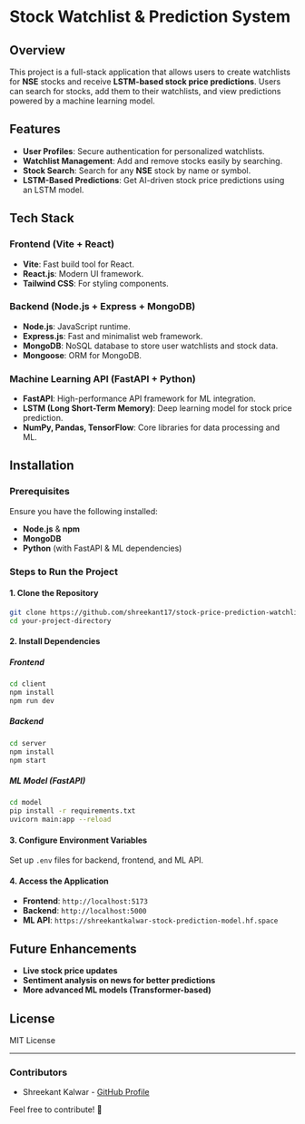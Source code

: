 # Stock Watchlist & Prediction System

## Overview
This project is a full-stack application that allows users to create watchlists for **NSE** stocks and receive **LSTM-based stock price predictions**. Users can search for stocks, add them to their watchlists, and view predictions powered by a machine learning model.

## Features
- **User Profiles**: Secure authentication for personalized watchlists.
- **Watchlist Management**: Add and remove stocks easily by searching.
- **Stock Search**: Search for any **NSE** stock by name or symbol.
- **LSTM-Based Predictions**: Get AI-driven stock price predictions using an LSTM model.

## Tech Stack
### Frontend (Vite + React)
- **Vite**: Fast build tool for React.
- **React.js**: Modern UI framework.
- **Tailwind CSS**: For styling components.

### Backend (Node.js + Express + MongoDB)
- **Node.js**: JavaScript runtime.
- **Express.js**: Fast and minimalist web framework.
- **MongoDB**: NoSQL database to store user watchlists and stock data.
- **Mongoose**: ORM for MongoDB.

### Machine Learning API (FastAPI + Python)
- **FastAPI**: High-performance API framework for ML integration.
- **LSTM (Long Short-Term Memory)**: Deep learning model for stock price prediction.
- **NumPy, Pandas, TensorFlow**: Core libraries for data processing and ML.

## Installation
### Prerequisites
Ensure you have the following installed:
- **Node.js** & **npm**
- **MongoDB**
- **Python** (with FastAPI & ML dependencies)

### Steps to Run the Project
#### 1. Clone the Repository
```sh
git clone https://github.com/shreekant17/stock-price-prediction-watchlist.git
cd your-project-directory
```

#### 2. Install Dependencies
##### Frontend
```sh
cd client
npm install
npm run dev
```

##### Backend
```sh
cd server
npm install
npm start
```

##### ML Model (FastAPI)
```sh
cd model
pip install -r requirements.txt
uvicorn main:app --reload
```

#### 3. Configure Environment Variables
Set up `.env` files for backend, frontend, and ML API.

#### 4. Access the Application
- **Frontend**: `http://localhost:5173`
- **Backend**: `http://localhost:5000`
- **ML API**: `https://shreekantkalwar-stock-prediction-model.hf.space`


## Future Enhancements
- **Live stock price updates**
- **Sentiment analysis on news for better predictions**
- **More advanced ML models (Transformer-based)**

## License
MIT License

---
### Contributors
- Shreekant Kalwar - [GitHub Profile](https://github.com/shreekant17)

Feel free to contribute! 🚀